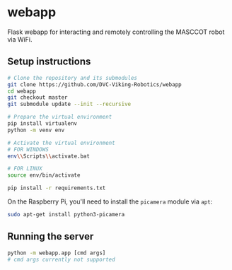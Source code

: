 # webapp
Flask webapp for interacting and remotely controlling the MASCCOT robot via WiFi.

## Setup instructions
```bash
# Clone the repository and its submodules
git clone https://github.com/DVC-Viking-Robotics/webapp
cd webapp
git checkout master
git submodule update --init --recursive

# Prepare the virtual environment
pip install virtualenv
python -m venv env
```
```bash
# Activate the virtual environment
# FOR WINDOWS
env\\Scripts\\activate.bat

# FOR LINUX
source env/bin/activate

pip install -r requirements.txt
```

On the Raspberry Pi, you'll need to install the `picamera` module via `apt`:
```bash
sudo apt-get install python3-picamera
```

## Running the server
```bash
python -m webapp.app [cmd args]
# cmd args currently not supported
```

